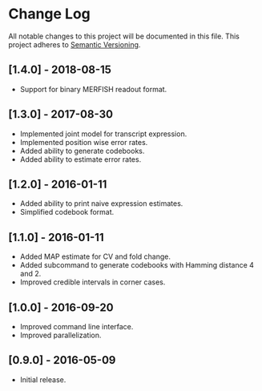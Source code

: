# Change Log
All notable changes to this project will be documented in this file.
This project adheres to [Semantic Versioning](http://semver.org/).

## [1.4.0] - 2018-08-15
- Support for binary MERFISH readout format.

## [1.3.0] - 2017-08-30
- Implemented joint model for transcript expression.
- Implemented position wise error rates.
- Added ability to generate codebooks.
- Added ability to estimate error rates.

## [1.2.0] - 2016-01-11
- Added ability to print naive expression estimates.
- Simplified codebook format.

## [1.1.0] - 2016-01-11
- Added MAP estimate for CV and fold change.
- Added subcommand to generate codebooks with Hamming distance 4 and 2.
- Improved credible intervals in corner cases.

## [1.0.0] - 2016-09-20
- Improved command line interface.
- Improved parallelization.

## [0.9.0] - 2016-05-09
- Initial release.
